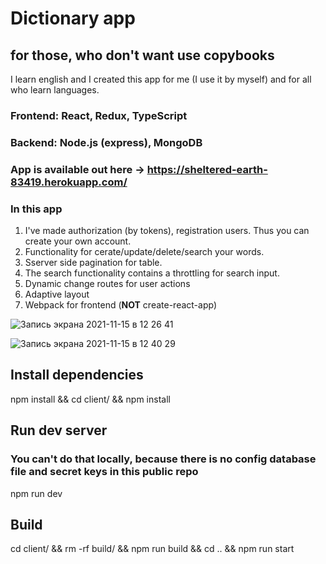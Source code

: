 #  Dictionary app
## for those, who don't want use copybooks
I learn english and I created this app for me (I use it by myself) and for all who learn languages.

### Frontend: React, Redux, TypeScript
### Backend: Node.js (express), MongoDB

### App is available out here -> https://sheltered-earth-83419.herokuapp.com/


### In this app
1) I've made authorization (by tokens), registration users. Thus you can create your own account.
2) Functionality for cerate/update/delete/search your words.
3) Sserver side pagination for table.
4) The search functionality contains a throttling for search input.
5) Dynamic change routes for user actions
6) Adaptive layout
7) Webpack for frontend (**NOT** create-react-app)

![Запись экрана 2021-11-15 в 12 26 41](https://user-images.githubusercontent.com/59839668/141757170-ff1b6ef8-2461-4961-bb59-01830165b303.gif)

![Запись экрана 2021-11-15 в 12 40 29](https://user-images.githubusercontent.com/59839668/141759072-42c87470-a557-4ebf-ae6f-d6cc9b7d7630.gif)


## Install dependencies

npm install && cd client/ && npm install

## Run dev server
### You can't do that locally, because there is no config database file and secret keys in this public repo

npm run dev

## Build

cd client/ && rm -rf build/ && npm run build && cd .. && npm run start
